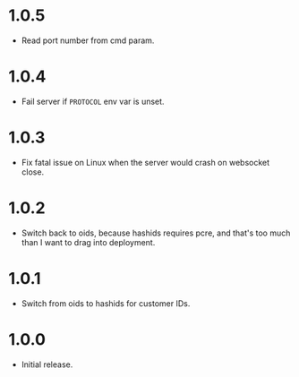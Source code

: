 # 1.0.5

- Read port number from cmd param.

# 1.0.4

- Fail server if `PROTOCOL` env var is unset.


# 1.0.3

- Fix fatal issue on Linux when the server would crash on websocket close.


# 1.0.2

- Switch back to oids, because hashids requires pcre, and that's too much than I want to drag into  deployment.


# 1.0.1

- Switch from oids to hashids for customer IDs.


# 1.0.0

- Initial release.
